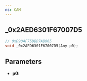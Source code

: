 ```yaml
---
ns: CAM
---
```

## _0x2AED6301F67007D5

```c
// 0xD904F75DBD7AB865
void _0x2AED6301F67007D5(Any p0);
```

## Parameters
* **p0**:
